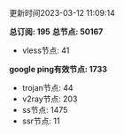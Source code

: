 更新时间2023-03-12 11:09:14

**总订阅: 195**
**总节点: 50167**
- vless节点: 41

**google ping有效节点: 1733**
- trojan节点: 44
- v2ray节点: 203
- ss节点: 1475
- ssr节点: 11
